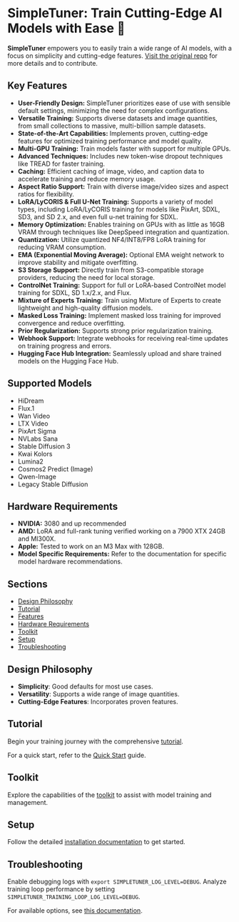 # SimpleTuner: Train Cutting-Edge AI Models with Ease 🚀

**SimpleTuner** empowers you to easily train a wide range of AI models, with a focus on simplicity and cutting-edge features. [Visit the original repo](https://github.com/bghira/SimpleTuner) for more details and to contribute.

## Key Features

*   **User-Friendly Design:** SimpleTuner prioritizes ease of use with sensible default settings, minimizing the need for complex configurations.
*   **Versatile Training:** Supports diverse datasets and image quantities, from small collections to massive, multi-billion sample datasets.
*   **State-of-the-Art Capabilities:** Implements proven, cutting-edge features for optimized training performance and model quality.
*   **Multi-GPU Training:** Train models faster with support for multiple GPUs.
*   **Advanced Techniques:** Includes new token-wise dropout techniques like TREAD for faster training.
*   **Caching:** Efficient caching of image, video, and caption data to accelerate training and reduce memory usage.
*   **Aspect Ratio Support:** Train with diverse image/video sizes and aspect ratios for flexibility.
*   **LoRA/LyCORIS & Full U-Net Training:** Supports a variety of model types, including LoRA/LyCORIS training for models like PixArt, SDXL, SD3, and SD 2.x, and even full u-net training for SDXL.
*   **Memory Optimization:** Enables training on GPUs with as little as 16GB VRAM through techniques like DeepSpeed integration and quantization.
*   **Quantization:** Utilize quantized NF4/INT8/FP8 LoRA training for reducing VRAM consumption.
*   **EMA (Exponential Moving Average):** Optional EMA weight network to improve stability and mitigate overfitting.
*   **S3 Storage Support:** Directly train from S3-compatible storage providers, reducing the need for local storage.
*   **ControlNet Training:** Support for full or LoRA-based ControlNet model training for SDXL, SD 1.x/2.x, and Flux.
*   **Mixture of Experts Training:** Train using Mixture of Experts to create lightweight and high-quality diffusion models.
*   **Masked Loss Training:** Implement masked loss training for improved convergence and reduce overfitting.
*   **Prior Regularization:** Supports strong prior regularization training.
*   **Webhook Support:** Integrate webhooks for receiving real-time updates on training progress and errors.
*   **Hugging Face Hub Integration:** Seamlessly upload and share trained models on the Hugging Face Hub.

## Supported Models

*   HiDream
*   Flux.1
*   Wan Video
*   LTX Video
*   PixArt Sigma
*   NVLabs Sana
*   Stable Diffusion 3
*   Kwai Kolors
*   Lumina2
*   Cosmos2 Predict (Image)
*   Qwen-Image
*   Legacy Stable Diffusion

## Hardware Requirements

*   **NVIDIA:** 3080 and up recommended
*   **AMD:** LoRA and full-rank tuning verified working on a 7900 XTX 24GB and MI300X.
*   **Apple:** Tested to work on an M3 Max with 128GB.
*   **Model Specific Requirements:** Refer to the documentation for specific model hardware recommendations.

## Sections
*   [Design Philosophy](#design-philosophy)
*   [Tutorial](#tutorial)
*   [Features](#features)
*   [Hardware Requirements](#hardware-requirements)
*   [Toolkit](#toolkit)
*   [Setup](#setup)
*   [Troubleshooting](#troubleshooting)

## Design Philosophy

*   **Simplicity**: Good defaults for most use cases.
*   **Versatility**: Supports a wide range of image quantities.
*   **Cutting-Edge Features**: Incorporates proven features.

## Tutorial

Begin your training journey with the comprehensive [tutorial](/TUTORIAL.md).

For a quick start, refer to the [Quick Start](/documentation/QUICKSTART.md) guide.

## Toolkit

Explore the capabilities of the [toolkit](/toolkit/README.md) to assist with model training and management.

## Setup

Follow the detailed [installation documentation](/INSTALL.md) to get started.

## Troubleshooting

Enable debugging logs with `export SIMPLETUNER_LOG_LEVEL=DEBUG`.
Analyze training loop performance by setting `SIMPLETUNER_TRAINING_LOOP_LOG_LEVEL=DEBUG`.

For available options, see [this documentation](/OPTIONS.md).